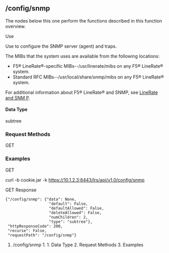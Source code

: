 ## /config/snmp

The nodes below this one perform the functions described in this function
overview.

Use

Use to configure the SNMP server (agent) and traps.

The MIBs that the system uses are available from the following locations:

  * F5® LineRate®-specific MIBs--/usr/linerate/mibs on any F5® LineRate® system.
  * Standard RFC MIBs--/usr/local/share/snmp/mibs on any F5® LineRate® system.

For additional information about F5® LineRate® and SNMP, see [LineRate and SNM
P](https://docs.lineratesystems.com/093Release_2.5/300kb/LineRate_and_SNMP).

#### Data Type

subtree

### Request Methods

GET

### Examples

GET

curl -b cookie.jar -k https://10.1.2.3:8443/lrs/api/v1.0/config/snmp

GET Response

    
    {"/config/snmp": {"data": None,
                       "default": False,
                       "defaultAllowed": False,
                       "deleteAllowed": False,
                       "numChildren": 2,
                       "type": "subtree"},
     "httpResponseCode": 200,
     "recurse": False,
     "requestPath": "/config/snmp"}
    

  1. /config/snmp
    1.       1. Data Type
    2. Request Methods
    3. Examples

